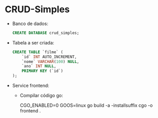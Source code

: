 # CRUD-Simples

- Banco de dados:

	```sql
	CREATE DATABASE crud_simples;
	```

- Tabela a ser criada:

	```sql
	CREATE TABLE `filme` (
		`id` INT AUTO_INCREMENT,
		`nome` VARCHAR(100) NULL,
		`ano` INT NULL,
		PRIMARY KEY (`id`)
	);
	```

- Service frontend:

	- Compilar código go:

		CGO_ENABLED=0 GOOS=linux go build -a -installsuffix cgo -o frontend .
